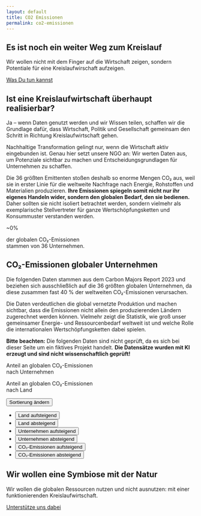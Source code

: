 ```yaml
---
layout: default
title: CO2 Emissionen
permalink: co2-emissionen
---
```


<section class="hero-banner hero-emissionen d-flex mobile-hero">
    <div class="c-banner d-lg-block z-1 position-absolute top-0 bottom-0 start-0 end-0"></div>
    <div class="bg-banner d-none d-sm-block position-absolute top-0 bottom-0 start-0 end-0 bg-black bg-opacity-50 z-2 z-lg-0"></div>
    <div class="container-fluid text-white position-relative align-items-end justify-content-end z-2">
        <div class="mx-1 mx-sm-2 mx-md-3 mx-lg-4 mx-xl-5 my-3 my-md-4 py-3 py-sm-0">
            <div class="row">
                <div class="col-lg-7 offset-lg-4 col-md-10">
                    <h2 class="display-3 small-xs-display fw-bold">Es ist noch ein weiter Weg zum Kreislauf</h2>
                    <p class="lead mb-4">Wir wollen nicht mit dem Finger auf die Wirtschaft zeigen, sondern Potentiale für eine Kreislaufwirschaft aufzeigen.</p>
                    <a href="{{ site.baseurl }}/ueber-uns" class="btn btn-primary btn-lg">Was Du tun kannst</a>
                </div>
            </div>
        </div>
    </div>
</section>

<section class="bg-dark text-white pt-4 pb-mb-4 mb-5">
    <div class="px-1 px-sm-2 px-md-3 px-lg-4 px-xl-5 py-3 py-md-4">
        <div class="container-fluid">
            <div class="row pb-4">
                <div class="col-xl-7 col-md-10">
                    <h2 class="fw-bold mb-5">Ist eine Kreislaufwirtschaft überhaupt realisierbar?</h2>
                    <p class="lead"><span class="fw-bold">Ja – wenn Daten genutzt werden und wir Wissen teilen,</span> schaffen wir die Grundlage dafür, dass Wirtschaft, Politik und Gesellschaft gemeinsam den Schritt in Richtung Kreislaufwirtschaft gehen.</p>
                    <p>Nachhaltige Transformation gelingt nur, wenn die Wirtschaft aktiv eingebunden ist. Genau hier setzt unsere NGO an: Wir werten Daten aus, um Potenziale sichtbar zu machen und Entscheidungsgrundlagen für Unternehmen zu schaffen.</p>
                </div>
            </div>
            <div class="row d-flex align-items-end pb-md-4">
                <div class="col-lg-7 col-md-8">
                    <p>Die 36 größten Emittenten stoßen deshalb so enorme Mengen CO₂ aus, weil sie in erster Linie für die weltweite Nachfrage nach Energie, Rohstoffen und Materialien produzieren. <strong>Ihre Emissionen spiegeln somit nicht nur ihr eigenes Handeln wider, sondern den globalen Bedarf, den sie bedienen.</strong> Daher sollten sie nicht isoliert betrachtet werden, sondern vielmehr als exemplarische Stellvertreter für ganze Wertschöpfungsketten und Konsummuster verstanden werden.</p>
                </div>
                <div class="offset-xxl-1 col-lg-4 col-md-4 d-flex flex-column align-items-md-end align-items-xxl-start text-md-end text-xxl-start mt-3 mt-md-0">
                    <!-- Javascript-Counter -->
                    <span class="overshoot-date fw-bold"><span class="fw-light fs-1">~</span><span class="counter" data-number="40">0</span>%</span>
                    <p class="mt-3 opacity-50 small">der globalen CO₂-Emissionen<br/>stammen von 36 Unternehmen.</p>
                </div> 
            </div>            
        </div>
    </div>
</section>

<section class="px-1 px-sm-2 px-md-3 px-lg-4 px-xl-5 py-3 py-md-4">
    <div class="container-fluid">
        <div class="row mb-3 align-items-center">
            <div class="col-xl-12 col-lg-11"><h2 class="fw-bold">CO₂-Emissionen globaler Unternehmen</h2></div>
            <div class="col-xl-6 col-lg-7 py-4">
                <p class="lead">Die folgenden Daten stammen aus dem <span class="fw-bold">Carbon Majors Report 2023</span> und beziehen sich ausschließlich auf die 36 größten globalen Unternehmen, da diese zusammen fast 40 % der weltweiten CO₂-Emissionen verursachen.</p>
                <p>Die Daten verdeutlichen die global vernetzte Produktion und machen sichtbar, dass die Emissionen nicht allein den produzierenden Ländern zugerechnet werden können. Vielmehr zeigt die Statistik, wie groß unser gemeinsamer Energie- und Ressourcenbedarf weltweit ist und welche Rolle die internationalen Wertschöpfungsketten dabei spielen.</p>
                <p><span class="text-primary"><strong>Bitte beachten:</strong></span> Die folgenden Daten sind nicht geprüft, da es sich bei dieser Seite um ein fiktives Projekt handelt. <strong>Die Datensätze wurden mit KI erzeugt und sind nicht wissenschaftlich geprüft!</strong></p>
            </div>   
            <div class="col-xl-12 col-lg-5 pt-5">
                <!-- Chart-Container -->
                <div class="row mb-5 chart-container">
                    <div class="col-md-6 col-lg-12 col-xl-3 offset-xl-2 text-md-center text-lg-start text-xl-center d-flex flex-md-column flex-lg-row flex-xl-column mb-3 mb-xl-0 align-items-center">
                        <div class="emissionen-container"><canvas id="companyChart"></canvas></div>
                        <p class="pt-4 ps-4 ps-xl-0 small">Anteil an globalen CO₂-Emissionen<br><span class="fw-bold">nach Unternehmen</span></p>
                    </div>
                    <div class="col-md-6 col-lg-12 col-xl-3 offset-xl-2 text-md-center text-lg-start text-xl-center d-flex flex-md-column flex-lg-row flex-xl-column align-items-center">
                        <div class="emissionen-container"><canvas id="countryChart"></canvas></div>
                        <p class="pt-4 ps-4 ps-xl-0 small">Anteil an globalen CO₂-Emissionen<br><span class="fw-bold">nach Land</span></p>
                    </div>
                </div>   
            </div> 
        </div>   
        <div class="row">
            <div class="col-xl-10 offset-xl-1">
                <div class="row mb-3 align-items-center pt-5">  
                    <!-- React-Suchleiste -->
                    <div class="col-lg-9 search-wrapper position-relative"></div>
                    <div class="col-md-5 col-lg-3 offset-lg-0 mt-3 mt-sm-0 d-sm-none d-lg-block">
                        <div class="dropdown">
                            <button 
                            class="btn btn-light dropdown-toggle w-100 text-start text-sm-center" 
                            type="button" 
                            id="sortDropdownButton" 
                            data-bs-toggle="dropdown" 
                            aria-expanded="false">
                            Sortierung ändern
                            </button>
                            <ul class="dropdown-menu" aria-labelledby="sortDropdownButton">
                            <li><button class="dropdown-item" data-key="country" data-dir="asc" type="button">Land aufsteigend</button></li>
                            <li><button class="dropdown-item" data-key="country" data-dir="desc" type="button">Land absteigend</button></li>
                            <li><button class="dropdown-item" data-key="company" data-dir="asc" type="button">Unternehmen aufsteigend</button></li>
                            <li><button class="dropdown-item" data-key="company" data-dir="desc" type="button">Unternehmen absteigend</button></li>
                            <li><button class="dropdown-item" data-key="emissions" data-dir="asc" type="button">CO₂-Emissionen aufsteigend</button></li>
                            <li><button class="dropdown-item" data-key="emissions" data-dir="desc" type="button">CO₂-Emissionen absteigend</button></li>
                            </ul>
                        </div>
                    </div>
                </div>
            </div>
        </div>
    </div>
</section>

<!-- React-Tabelle -->
<section class="bg-primary bg-opacity-25">
    <div class="px-1 px-sm-2 px-md-3 px-lg-4 px-xl-5 py-3 py-md-4">
        <div class="container-fluid">
            <div class="row pt-4">
                <div class="col-xl-10 offset-xl-1">
                    <div id="table" class="table-responsive"></div>
                </div>
            </div>
        </div>
    </div>
</section>

<section class="hero-banner hero-support d-flex align-items-center">
    <div class="c-banner d-block z-1 position-absolute top-0 bottom-0 start-0 end-0"></div>
    <div class="bg-banner position-absolute top-0 bottom-0 start-0 end-0 bg-black bg-opacity-50 z-2 z-lg-0"></div>
    <div class="container-fluid text-white position-relative z-2">
        <div class="m-1 m-sm-2 m-md-3 mx-lg-4 px-xl-5">
            <div class="row">
                <div class="col-lg-7 offset-lg-4 col-md-9">
                    <h2 class="display-3 fw-bold">Wir wollen eine Symbiose mit der Natur</h2>
                    <p class="lead mb-4">Wir wollen die globalen Ressourcen nutzen und nicht ausnutzen: mit einer funktionierenden Kreislaufwirtschaft.</p>
                    <a href="{{ site.baseurl }}/ueber-uns" class="btn btn-dark btn-lg">Unterstütze uns dabei</a>
                </div>
            </div>
        </div>
    </div>
</section>